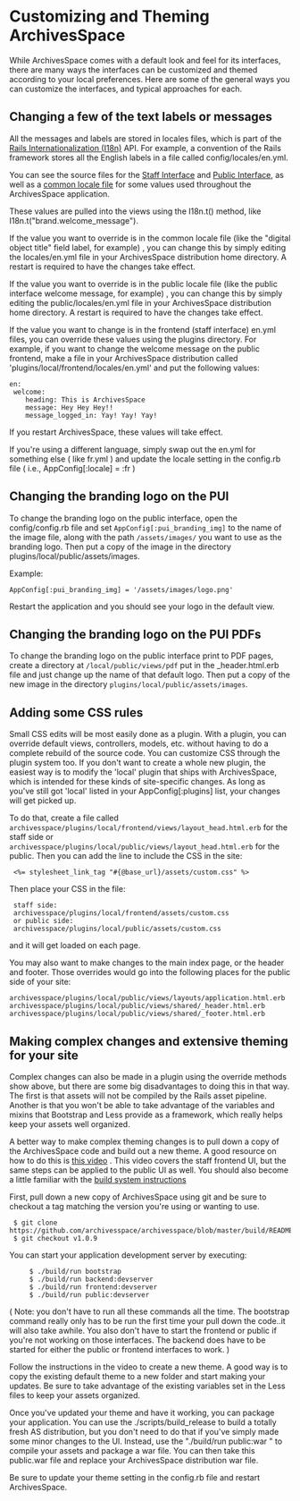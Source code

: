 Customizing and Theming ArchivesSpace
==============================================================

While ArchivesSpace comes with a default look and feel for its interfaces, there are many ways the interfaces can be customized and themed according to your local preferences. Here are some of the general ways you can customize the interfaces, and typical approaches for each.

## Changing a few of the text labels or messages

All the messages and labels are stored in locales files, which is part of the [Rails Internationalization (I18n)](http://guides.rubyonrails.org/i18n.html) API. For example, a convention of the Rails framework stores all the English labels in a file called config/locales/en.yml.

You can see the source files for the
[ Staff Interface](https://github.com/archivesspace/archivesspace/tree/master/frontend/config/locales) and
[Public Interface](https://github.com/archivesspace/archivesspace/tree/master/public/config/locales),
as well as a [common locale file](https://github.com/archivesspace/archivesspace/blob/master/common/locales) for some values used throughout the ArchivesSpace application.

These values are pulled into the views using the I18n.t() method, like I18n.t("brand.welcome_message").

If the value you want to override is in the common locale file (like the "digital object title" field label, for example) , you can change this by simply editing the locales/en.yml file in your ArchivesSpace distribution home directory. A restart is required to have the changes take effect.  

If the value you want to override is in the public locale file (like the public interface welcome message, for example) , you can change this by simply editing the public/locales/en.yml file in your ArchivesSpace distribution home directory. A restart is required to have the changes take effect.  

If the value you want to change is in the frontend (staff interface) en.yml files, you can override these values using the plugins directory. For example, if you want to change the welcome message on the public frontend, make a file in your ArchivesSpace distribution called 'plugins/local/frontend/locales/en.yml' and put the following values:

    en:
     welcome:
     	heading: This is ArchivesSpace
     	message: Hey Hey Hey!!
     	message_logged_in: Yay! Yay! Yay!

If you restart ArchivesSpace, these values will take effect.

If you're using a different language, simply swap out the en.yml for something else ( like fr.yml ) and update the locale setting in the config.rb file ( i.e.,  AppConfig[:locale] = :fr )

## Changing the branding logo on the PUI

To change the branding logo on the public interface, open the config/config.rb file and set `AppConfig[:pui_branding_img]` to the name of the image file, along with the path `/assets/images/` you want to use as the branding logo. Then put a copy of the image in the directory plugins/local/public/assets/images.

Example:

`AppConfig[:pui_branding_img] = '/assets/images/logo.png'`

Restart the application and you should see your logo in the default view.

## Changing the branding logo on the PUI PDFs

To change the branding logo on the public interface print to PDF pages, create a directory at  `/local/public/views/pdf` put in the _header.html.erb file and just change up the name of that default logo. Then put a copy of the new image in the directory `plugins/local/public/assets/images`.

## Adding some CSS rules

Small CSS edits will be most easily done as a plugin. With a plugin, you can override default views, controllers, models, etc. without having to do a complete rebuild of the source code. You can customize CSS through the plugin system too. If you don't want to create a whole new plugin, the easiest way is to modify the 'local' plugin that ships with ArchivesSpace, which is intended for these kinds of site-specific changes. As long as you've still got 'local' listed in your AppConfig[:plugins] list, your changes will get picked up.

To do that, create a file called `archivesspace/plugins/local/frontend/views/layout_head.html.erb` for the staff side or `archivesspace/plugins/local/public/views/layout_head.html.erb` for the public. Then you can add the line to include the CSS in the site:

     <%= stylesheet_link_tag "#{@base_url}/assets/custom.css" %>

Then place your CSS in the file:

     staff side:
     archivesspace/plugins/local/frontend/assets/custom.css
     or public side:
     archivesspace/plugins/local/public/assets/custom.css

and it will get loaded on each page.

You may also want to make changes to the main index page, or the header and footer. Those overrides would go into the following places for the public side of your site:

    archivesspace/plugins/local/public/views/layouts/application.html.erb
    archivesspace/plugins/local/public/views/shared/_header.html.erb
    archivesspace/plugins/local/public/views/shared/_footer.html.erb

## Making complex changes and extensive theming for your site

Complex changes can also be made in a plugin using the override methods show above, but there are some big disadvantages to doing this in that way. The first is that assets will not be compiled by the Rails asset pipeline. Another is that you won't be able to take advantage of the variables and mixins that Bootstrap and Less provide as a framework, which really helps keep your assets well organized.

A better way to make complex theming changes is to pull down a copy of the ArchivesSpace code and build out a new theme. A good resource on how to do this is [this video](https://www.youtube.com/watch?v=Uny736mZVnk) .
This video covers the staff frontend UI, but the same steps can be applied to the public UI as well. You should also become a little familiar with the [build system instructions ](https://github.com/archivesspace/archivesspace/blob/master/build/BUILD_README.md)

First, pull down a new copy of ArchivesSpace using git and be sure to checkout a tag matching the version you're using or wanting to use.

     $ git clone https://github.com/archivesspace/archivesspace/blob/master/build/README.md
     $ git checkout v1.0.9

You can start your application development server by executing:

	     $ ./build/run bootstrap
	     $ ./build/run backend:devserver
	     $ ./build/run frontend:devserver
	     $ ./build/run public:devserver

( Note: you don't have to run all these commands all the time. The bootstrap command really only has to be run the first time your pull down the code..it will also take awhile.  You also don't have to start the frontend or public if you're not working on those interfaces. The backend does have to be started for either the public or frontend interfaces to work. )

Follow the instructions in the video to create a new theme. A good way is to copy the existing default theme to a new folder and start making your updates. Be sure to take advantage of the existing variables set in the Less files to keep your assets organized.

Once you've updated your theme and have it working, you can package your application. You can use the ./scripts/build_release to build a totally fresh AS distribution, but you don't need to do that if you've simply made some minor changes to the UI. Instead, use the "./build/run public:war " to compile your assets and package a war file. You can then take this public.war file and replace your ArchivesSpace distribution war file.

Be sure to update your theme setting in the config.rb file and restart ArchivesSpace.
